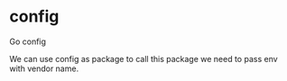 # config
Go config

We can use config as package to call this package we need to pass env with vendor name.


